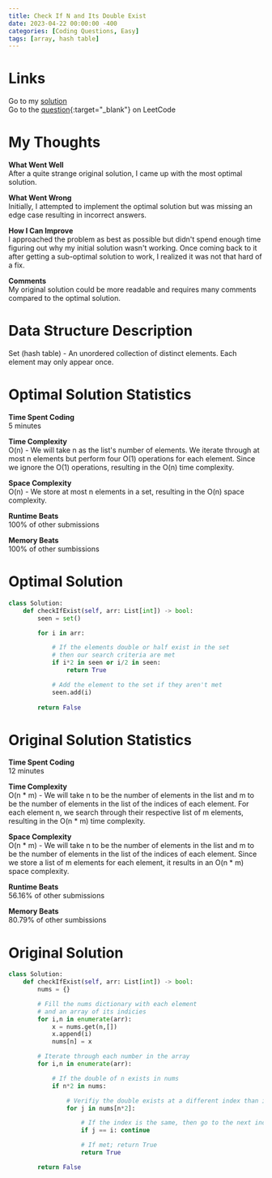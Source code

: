 ```yaml
---
title: Check If N and Its Double Exist
date: 2023-04-22 00:00:00 -400
categories: [Coding Questions, Easy]
tags: [array, hash table]
---
```


# Links  

Go to my [solution](#optimal-solution)  
Go to the [question](https://leetcode.com/problems/check-if-n-and-its-double-exist/){:target="_blank"} on LeetCode  

# My Thoughts  

**What Went Well**  
After a quite strange original solution, I came up with the most optimal solution.

**What Went Wrong**  
Initially, I attempted to implement the optimal solution but was missing an edge case resulting in incorrect answers.

**How I Can Improve**  
I approached the problem as best as possible but didn't spend enough time figuring out why my initial solution wasn't working. 
Once coming back to it after getting a sub-optimal solution to work, I realized it was not that hard of a fix.

**Comments**  
My original solution could be more readable and requires many comments compared to the optimal solution.

# Data Structure Description

Set (hash table) - An unordered collection of distinct elements. Each element may only appear once.

# Optimal Solution Statistics  

**Time Spent Coding**  
5 minutes

**Time Complexity**  
O(n) - We will take n as the list's number of elements. 
We iterate through at most n elements but perform four O(1) operations for each element. 
Since we ignore the O(1) operations, resulting in the O(n) time complexity.

**Space Complexity**  
O(n) - We store at most n elements in a set, resulting in the O(n) space complexity.

**Runtime Beats**  
100% of other submissions  

**Memory Beats**  
100% of other sumbissions  

# Optimal Solution  

```python
class Solution:
    def checkIfExist(self, arr: List[int]) -> bool:
        seen = set()

        for i in arr:

            # If the elements double or half exist in the set
            # then our search criteria are met
            if i*2 in seen or i/2 in seen:
                return True

            # Add the element to the set if they aren't met
            seen.add(i)
            
        return False
```

# Original Solution Statistics  

**Time Spent Coding**  
12 minutes

**Time Complexity**  
O(n * m) - We will take n to be the number of elements in the list and m to be the number of elements in the list of the indices of each element. 
For each element n, we search through their respective list of m elements, resulting in the O(n * m) time complexity.

**Space Complexity**  
O(n * m) - We will take n to be the number of elements in the list and m to be the number of elements in the list of the indices of each element. 
Since we store a list of m elements for each element, it results in an O(n * m) space complexity.

**Runtime Beats**  
56.16% of other submissions  

**Memory Beats**  
80.79% of other sumbissions  

# Original Solution  

```python
class Solution:
    def checkIfExist(self, arr: List[int]) -> bool:
        nums = {}

        # Fill the nums dictionary with each element
        # and an array of its indicies
        for i,n in enumerate(arr):
            x = nums.get(n,[])
            x.append(i)
            nums[n] = x

        # Iterate through each number in the array
        for i,n in enumerate(arr):

            # If the double of n exists in nums
            if n*2 in nums: 

                # Verifiy the double exists at a different index than i
                for j in nums[n*2]:

                    # If the index is the same, then go to the next index
                    if j == i: continue

                    # If met; return True
                    return True

        return False
```
